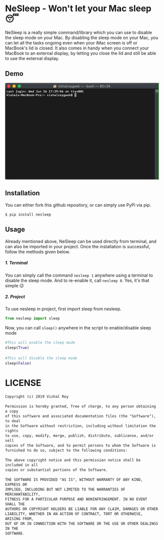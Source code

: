 # NeSleep - Won't let your Mac sleep 😴
 
NeSleep is a really simple command/library which you can use to disable the sleep mode on your Mac. By disabling the sleep mode on your Mac, you can let all the tasks ongoing even when your iMac screen is off or MacBook's lid is closed. It also comes in handy when you connect your MacBook to an external display, by letting you close the lid and still be able to use the external display.

## Demo

![NeSleep Demo](https://github.com/vishalroygeek/NeSleep/blob/master/assets/nesleep-demo.gif)
 
## Installation

You can either fork this github repository, or can simply use PyPi via pip.

```
$ pip install nesleep
```
 
## Usage

Already mentioned above, NeSleep can be used directly from terminal, and can also be imported in your project. Once the installation is successful, follow the methods given below.

##### 1. Terminal
You can simply call the command `nesleep 1` anywhere using a terminal to disable the sleep mode. And to re-enable it, call `nesleep 0`. Yes, it's that simple 😉

##### 2. Project
To use nesleep in project, first import sleep from nesleep.
```python
from nesleep import sleep
```

Now, you can call `sleep()` anywhere in the script to enable/disable sleep mode
```python
#This will enable the sleep mode
sleep(True)

#This will disable the sleep mode
sleep(False)
```

# LICENSE

```
Copyright (c) 2019 Vishal Roy

Permission is hereby granted, free of charge, to any person obtaining a copy
of this software and associated documentation files (the "Software"), to deal
in the Software without restriction, including without limitation the rights
to use, copy, modify, merge, publish, distribute, sublicense, and/or sell
copies of the Software, and to permit persons to whom the Software is
furnished to do so, subject to the following conditions:

The above copyright notice and this permission notice shall be included in all
copies or substantial portions of the Software.

THE SOFTWARE IS PROVIDED "AS IS", WITHOUT WARRANTY OF ANY KIND, EXPRESS OR
IMPLIED, INCLUDING BUT NOT LIMITED TO THE WARRANTIES OF MERCHANTABILITY,
FITNESS FOR A PARTICULAR PURPOSE AND NONINFRINGEMENT. IN NO EVENT SHALL THE
AUTHORS OR COPYRIGHT HOLDERS BE LIABLE FOR ANY CLAIM, DAMAGES OR OTHER
LIABILITY, WHETHER IN AN ACTION OF CONTRACT, TORT OR OTHERWISE, ARISING FROM,
OUT OF OR IN CONNECTION WITH THE SOFTWARE OR THE USE OR OTHER DEALINGS IN THE
SOFTWARE.
```
